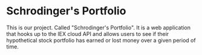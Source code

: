 # Schrodinger's Portfolio

This is our project. Called "Schrodinger's Portfolio". It is a web application that hooks up to the IEX cloud API and allows users to see if their hypothetical stock portfolio has earned or lost money over a given period of time.


